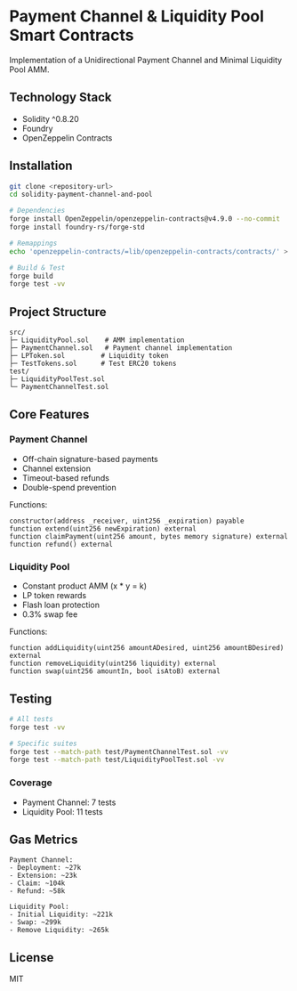 # Payment Channel & Liquidity Pool Smart Contracts

Implementation of a Unidirectional Payment Channel and Minimal Liquidity Pool AMM.

## Technology Stack
- Solidity ^0.8.20
- Foundry
- OpenZeppelin Contracts

## Installation
```bash
git clone <repository-url>
cd solidity-payment-channel-and-pool

# Dependencies
forge install OpenZeppelin/openzeppelin-contracts@v4.9.0 --no-commit
forge install foundry-rs/forge-std

# Remappings
echo 'openzeppelin-contracts/=lib/openzeppelin-contracts/contracts/' > remappings.txt

# Build & Test
forge build
forge test -vv
```

## Project Structure
```
src/
├─ LiquidityPool.sol    # AMM implementation
├─ PaymentChannel.sol   # Payment channel implementation
├─ LPToken.sol         # Liquidity token
├─ TestTokens.sol      # Test ERC20 tokens
test/
├─ LiquidityPoolTest.sol
└─ PaymentChannelTest.sol
```

## Core Features

### Payment Channel
- Off-chain signature-based payments
- Channel extension
- Timeout-based refunds
- Double-spend prevention

Functions:
```solidity
constructor(address _receiver, uint256 _expiration) payable
function extend(uint256 newExpiration) external
function claimPayment(uint256 amount, bytes memory signature) external
function refund() external
```

### Liquidity Pool
- Constant product AMM (x * y = k)
- LP token rewards
- Flash loan protection
- 0.3% swap fee

Functions:
```solidity
function addLiquidity(uint256 amountADesired, uint256 amountBDesired) external
function removeLiquidity(uint256 liquidity) external
function swap(uint256 amountIn, bool isAtoB) external
```

## Testing
```bash
# All tests
forge test -vv

# Specific suites
forge test --match-path test/PaymentChannelTest.sol -vv
forge test --match-path test/LiquidityPoolTest.sol -vv
```

### Coverage
- Payment Channel: 7 tests
- Liquidity Pool: 11 tests

## Gas Metrics
```
Payment Channel:
- Deployment: ~27k
- Extension: ~23k
- Claim: ~104k
- Refund: ~58k

Liquidity Pool:
- Initial Liquidity: ~221k
- Swap: ~299k
- Remove Liquidity: ~265k
```

## License
MIT